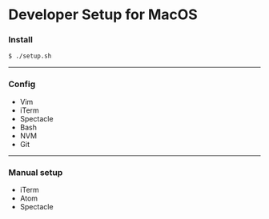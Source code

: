 # Developer Setup for MacOS

### Install
```bash
$ ./setup.sh
```

---

### Config
- Vim
- iTerm
- Spectacle
- Bash
- NVM
- Git

---

### Manual setup
- iTerm
- Atom
- Spectacle
